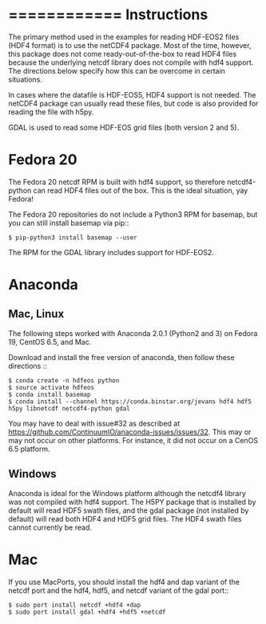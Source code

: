 ============
Instructions
============
The primary method used in the examples for reading HDF-EOS2 files (HDF4 format)
is to use the netCDF4 package.  Most of the time, however, this
package does not come ready-out-of-the-box to read HDF4 files because
the underlying netcdf library does not compile with hdf4 support.  The
directions below specify how this can be overcome in certain situations.

In cases where the datafile is HDF-EOS5, HDF4 support is not needed.  The
netCDF4 package can usually read these files, but code is also provided for
reading the file with h5py.

GDAL is used to read some HDF-EOS grid files (both version 2 and 5).

Fedora 20
=========
The Fedora 20 netcdf RPM is built with hdf4 support, so therefore netcdf4-python
can read HDF4 files out of the box.  This is the ideal situation, yay Fedora!

The Fedora 20 repositories do not include a Python3 RPM for basemap, but you can
still install basemap via pip::

    $ pip-python3 install basemap --user

The RPM for the GDAL library includes support for HDF-EOS2.

Anaconda
========

Mac, Linux
----------
The following steps worked with Anaconda 2.0.1 (Python2 and 3) on Fedora 19,
CentOS 6.5, and Mac.

Download and install the free version of anaconda, then follow these
directions ::

    $ conda create -n hdfeos python
    $ source activate hdfeos
    $ conda install basemap 
    $ conda install --channel https://conda.binstar.org/jevans hdf4 hdf5 h5py libnetcdf netcdf4-python gdal

You may have to deal with issue#32 as described at
https://github.com/ContinuumIO/anaconda-issues/issues/32.  This may or
may not occur on other platforms.  For instance, it did not occur on a
CenOS 6.5 platform.

Windows
-------
Anaconda is ideal for the Windows platform although the netcdf4 library
was not compiled with hdf4 support.  The H5PY package that is installed by
default will read HDF5 swath files, and the gdal package (not installed
by default) will read both HDF4 and HDF5 grid files.  The HDF4 swath
files cannot currently be read.

Mac
===
If you use MacPorts, you should install the hdf4 and dap variant of the netcdf
port and the hdf4, hdf5, and netcdf variant of the gdal port::

    $ sudo port install netcdf +hdf4 +dap
    $ sudo port install gdal +hdf4 +hdf5 +netcdf


